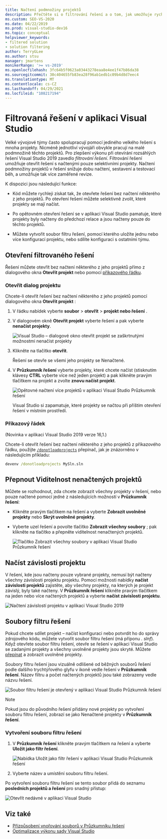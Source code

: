 ```yaml
---
title: Načtení podmnožiny projektů
description: Přečtěte si o filtrování řešení a o tom, jak umožňuje rychle načíst podmnožinu projektů v řešení.
ms.custom: SEO-VS-2020
ms.date: 04/22/2019
ms.prod: visual-studio-dev16
ms.topic: conceptual
helpviewer_keywords:
- filtered solution
- solution filtering
author: TerryGLee
ms.author: stsu
manager: jmartens
monikerRange: '>= vs-2019'
ms.openlocfilehash: 3fc64b5f0623a03443278eaa8e4ee1f47b86da38
ms.sourcegitcommit: 30c404655fb83ea28f96ab1edb1c09b4d8d7eec4
ms.translationtype: MT
ms.contentlocale: cs-CZ
ms.lasthandoff: 04/29/2021
ms.locfileid: "108217194"
---
```

# <a name="filtered-solutions-in-visual-studio"></a>Filtrovaná řešení v aplikaci Visual Studio

Velké vývojové týmy často spolupracují pomocí jediného velkého řešení s mnoha projekty. Nicméně jednotliví vývojáři obvykle pracují na malé podmnožině těchto projektů. Pro zlepšení výkonu při otevírání rozsáhlých řešení Visual Studio 2019 zavedlo *filtrování řešení*. Filtrování řešení umožňuje otevřít řešení s načtenými pouze selektivními projekty. Načtení podmnožiny projektů v řešení snižuje dobu načtení, sestavení a testovací běh, a umožňuje tak více zaměřené revize.

K dispozici jsou následující funkce:

- Kód můžete rychleji získat tak, že otevřete řešení bez načtení některého z jeho projektů. Po otevření řešení můžete selektivně zvolit, které projekty se mají načíst.

- Po opětovném otevření řešení se v aplikaci Visual Studio pamatuje, které projekty byly načteny do předchozí relace a jsou načteny pouze do těchto projektů.

- Můžete vytvořit soubor filtru řešení, pomocí kterého uložíte jednu nebo více konfigurací projektu, nebo sdílíte konfiguraci s ostatními týmu.

## <a name="open-a-filtered-solution"></a>Otevření filtrovaného řešení

Řešení můžete otevřít bez načtení některého z jeho projektů přímo z dialogového okna **Otevřít projekt** nebo pomocí [příkazového řádku](#command-line).

### <a name="open-project-dialog"></a>Otevřít dialog projektu

Chcete-li otevřít řešení bez načtení některého z jeho projektů pomocí dialogového okna **Otevřít projekt** :

1. V řádku nabídek vyberte **soubor**  >  **otevřít**  >  **projekt nebo řešení** .

2. V dialogovém okně **Otevřít projekt** vyberte řešení a pak vyberte **nenačíst projekty**.

   ![Visual Studio – dialogové okno otevřít projekt se zaškrtnutými možnostmi nenačíst projekty](media/filtered-solutions/do-not-load-projects.png)

3. Klikněte na tlačítko **otevřít**.

   Řešení se otevře se všemi jeho projekty se Nenačtené.

4. V **Průzkumník řešení** vyberte projekty, které chcete načíst (stisknutím klávesy **CTRL** vyberte více než jeden projekt) a pak klikněte pravým tlačítkem na projekt a zvolte **znovu načíst projekt**.

   ![Opětovné načtení více projektů v aplikaci Visual Studio Průzkumník řešení](media/filtered-solutions/reload-project.png)

   Visual Studio si zapamatuje, které projekty se načtou při příštím otevření řešení v místním prostředí.

### <a name="command-line"></a>Příkazový řádek

(Novinka v aplikaci Visual Studio 2019 verze 16,1.)

Chcete-li otevřít řešení bez načtení některého z jeho projektů z příkazového řádku, použijte [`/donotloadprojects`](../ide/reference/donotloadprojects-devenv-exe.md) přepínač, jak je znázorněno v následujícím příkladu:

```cmd
devenv /donotloadprojects MySln.sln
```

## <a name="toggle-unloaded-project-visibility"></a>Přepnout Viditelnost nenačtených projektů

Můžete se rozhodnout, zda chcete zobrazit všechny projekty v řešení, nebo pouze načtené pomocí jedné z následujících možností v **Průzkumník řešení**:

- Klikněte pravým tlačítkem na řešení a vyberte **Zobrazit uvolněné projekty** nebo **Skrýt uvolněné projekty**.

- Vyberte uzel řešení a povolte tlačítko **Zobrazit všechny soubory** ; pak klikněte na tlačítko a přepněte viditelnost nenačtených projektů.

   ![Tlačítko Zobrazit všechny soubory v aplikaci Visual Studio Průzkumník řešení](media/filtered-solutions/show-all-files.PNG)

## <a name="load-project-dependencies"></a>Načíst závislosti projektu

V řešení, kde jsou načteny pouze vybrané projekty, nemusí být načteny všechny závislosti projektu projektu. Pomocí možnosti nabídky **načíst závislosti projektů** zajistěte, aby všechny projekty, na kterých je projekt závislý, byly také načteny. V **Průzkumník řešení** klikněte pravým tlačítkem na jeden nebo více načtených projektů a vyberte **načíst závislosti projektu**.

![Načtení závislostí projektu v aplikaci Visual Studio 2019](media/filtered-solutions/load-project-dependencies.png)

## <a name="solution-filter-files"></a>Soubory filtru řešení

Pokud chcete sdílet projekt – načíst konfiguraci nebo potvrdit ho do správy zdrojového kódu, můžete vytvořit soubor filtru řešení (má příponu *. slnf*). Když otevřete soubor filtru řešení, otevře se řešení v aplikaci Visual Studio se zadanými projekty a všechny uvolněné projekty jsou skryté. Můžete [přepínat](#toggle-unloaded-project-visibility) a zobrazit uvolněné projekty.

Soubory filtru řešení jsou vizuálně odlišené od běžných souborů řešení podle dalšího trychtýřového glyfu v ikoně vedle řešení v **Průzkumník řešení**. Název filtru a počet načtených projektů jsou také zobrazeny vedle názvu řešení.

![Soubor filtru řešení je otevřený v aplikaci Visual Studio Průzkumník řešení](media/filtered-solutions/solution-filter.PNG)

> [!NOTE]
> Pokud jsou do původního řešení přidány nové projekty po vytvoření souboru filtru řešení, zobrazí se jako Nenačtené projekty v **Průzkumník řešení**.

### <a name="create-a-solution-filter-file"></a>Vytvoření souboru filtru řešení

1. V **Průzkumník řešení** klikněte pravým tlačítkem na řešení a vyberte **Uložit jako filtr řešení**.

   ![Nabídka Uložit jako filtr řešení v aplikaci Visual Studio Průzkumník řešení](media/filtered-solutions/save-as-solution-filter.png)

2. Vyberte název a umístění souboru filtru řešení.

Po vytvoření souboru filtru řešení se tento soubor přidá do seznamu **posledních projektů a řešení** pro snadný přístup:

![Otevřít nedávné v aplikaci Visual Studio](media/filtered-solutions/open-recent.png)

## <a name="see-also"></a>Viz také

- [Přizpůsobení vnořování souborů v Průzkumníku řešení](file-nesting-solution-explorer.md)
- [Optimalizace výkonu sady Visual Studio](optimize-visual-studio-performance.md)

